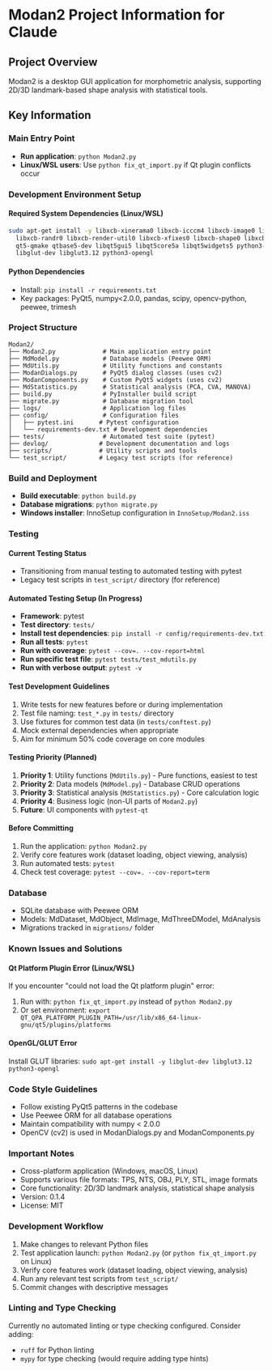 # Modan2 Project Information for Claude

## Project Overview
Modan2 is a desktop GUI application for morphometric analysis, supporting 2D/3D landmark-based shape analysis with statistical tools.

## Key Information

### Main Entry Point
- **Run application**: `python Modan2.py`
- **Linux/WSL users**: Use `python fix_qt_import.py` if Qt plugin conflicts occur

### Development Environment Setup

#### Required System Dependencies (Linux/WSL)
```bash
sudo apt-get install -y libxcb-xinerama0 libxcb-icccm4 libxcb-image0 libxcb-keysyms1 \
  libxcb-randr0 libxcb-render-util0 libxcb-xfixes0 libxcb-shape0 libxcb-cursor0 \
  qt5-qmake qtbase5-dev libqt5gui5 libqt5core5a libqt5widgets5 python3-pyqt5 \
  libglut-dev libglut3.12 python3-opengl
```

#### Python Dependencies
- Install: `pip install -r requirements.txt`
- Key packages: PyQt5, numpy<2.0.0, pandas, scipy, opencv-python, peewee, trimesh

### Project Structure
```
Modan2/
├── Modan2.py             # Main application entry point
├── MdModel.py            # Database models (Peewee ORM)
├── MdUtils.py            # Utility functions and constants
├── ModanDialogs.py       # PyQt5 dialog classes (uses cv2)
├── ModanComponents.py    # Custom PyQt5 widgets (uses cv2)
├── MdStatistics.py       # Statistical analysis (PCA, CVA, MANOVA)
├── build.py              # PyInstaller build script
├── migrate.py            # Database migration tool
├── logs/                 # Application log files
├── config/               # Configuration files
│   ├── pytest.ini       # Pytest configuration
│   └── requirements-dev.txt # Development dependencies
├── tests/                # Automated test suite (pytest)
├── devlog/              # Development documentation and logs
├── scripts/             # Utility scripts and tools
└── test_script/         # Legacy test scripts (for reference)
```

### Build and Deployment
- **Build executable**: `python build.py`
- **Database migrations**: `python migrate.py`
- **Windows installer**: InnoSetup configuration in `InnoSetup/Modan2.iss`

### Testing

#### Current Testing Status
- Transitioning from manual testing to automated testing with pytest
- Legacy test scripts in `test_script/` directory (for reference)

#### Automated Testing Setup (In Progress)
- **Framework**: pytest
- **Test directory**: `tests/`
- **Install test dependencies**: `pip install -r config/requirements-dev.txt`
- **Run all tests**: `pytest`
- **Run with coverage**: `pytest --cov=. --cov-report=html`
- **Run specific test file**: `pytest tests/test_mdutils.py`
- **Run with verbose output**: `pytest -v`

#### Test Development Guidelines
1. Write tests for new features before or during implementation
2. Test file naming: `test_*.py` in `tests/` directory
3. Use fixtures for common test data (in `tests/conftest.py`)
4. Mock external dependencies when appropriate
5. Aim for minimum 50% code coverage on core modules

#### Testing Priority (Planned)
1. **Priority 1**: Utility functions (`MdUtils.py`) - Pure functions, easiest to test
2. **Priority 2**: Data models (`MdModel.py`) - Database CRUD operations
3. **Priority 3**: Statistical analysis (`MdStatistics.py`) - Core calculation logic
4. **Priority 4**: Business logic (non-UI parts of `Modan2.py`)
5. **Future**: UI components with `pytest-qt`

#### Before Committing
1. Run the application: `python Modan2.py`
2. Verify core features work (dataset loading, object viewing, analysis)
3. Run automated tests: `pytest`
4. Check test coverage: `pytest --cov=. --cov-report=term`

### Database
- SQLite database with Peewee ORM
- Models: MdDataset, MdObject, MdImage, MdThreeDModel, MdAnalysis
- Migrations tracked in `migrations/` folder

### Known Issues and Solutions

#### Qt Platform Plugin Error (Linux/WSL)
If you encounter "could not load the Qt platform plugin" error:
1. Run with: `python fix_qt_import.py` instead of `python Modan2.py`
2. Or set environment: `export QT_QPA_PLATFORM_PLUGIN_PATH=/usr/lib/x86_64-linux-gnu/qt5/plugins/platforms`

#### OpenGL/GLUT Error
Install GLUT libraries: `sudo apt-get install -y libglut-dev libglut3.12 python3-opengl`

### Code Style Guidelines
- Follow existing PyQt5 patterns in the codebase
- Use Peewee ORM for all database operations
- Maintain compatibility with numpy < 2.0.0
- OpenCV (cv2) is used in ModanDialogs.py and ModanComponents.py

### Important Notes
- Cross-platform application (Windows, macOS, Linux)
- Supports various file formats: TPS, NTS, OBJ, PLY, STL, image formats
- Core functionality: 2D/3D landmark analysis, statistical shape analysis
- Version: 0.1.4
- License: MIT

### Development Workflow
1. Make changes to relevant Python files
2. Test application launch: `python Modan2.py` (or `python fix_qt_import.py` on Linux)
3. Verify core features work (dataset loading, object viewing, analysis)
4. Run any relevant test scripts from `test_script/`
5. Commit changes with descriptive messages

### Linting and Type Checking
Currently no automated linting or type checking configured. Consider adding:
- `ruff` for Python linting
- `mypy` for type checking (would require adding type hints)